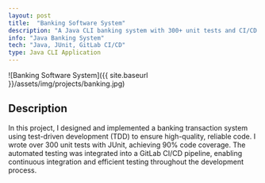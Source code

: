 ```yaml
---
layout: post
title:  "Banking Software System"
description: "A Java CLI banking system with 300+ unit tests and CI/CD integration."
info: "Java Banking System"
tech: "Java, JUnit, GitLab CI/CD"
type: Java CLI Application
---
```

![Banking Software System]({{ site.baseurl }}/assets/img/projects/banking.jpg)

## Description
In this project, I designed and implemented a banking transaction system using test-driven development (TDD) to ensure high-quality, reliable code. I wrote over 300 unit tests with JUnit, achieving 90% code coverage. The automated testing was integrated into a GitLab CI/CD pipeline, enabling continuous integration and efficient testing throughout the development process.

